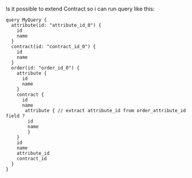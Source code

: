 Is it possible to extend Contract so i can run query like this:

```
query MyQuery {
  attribute(id: "attribute_id_0") {
    id
    name
  }
  contract(id: "contract_id_0") {
    id
    name
  }
  order(id: "order_id_0") {
    attribute {
      id
      name
    }
    contract {
      id
      name
       attribute { // extract attribute_id from order_attribute_id field ?
        id
        name
        }
    }
    id
    name
    attribute_id
    contract_id
  }
}
```